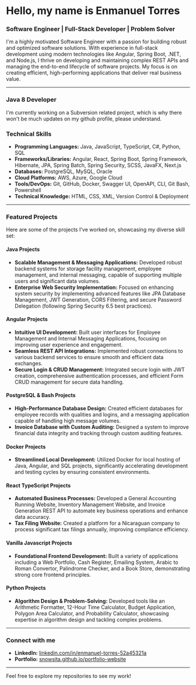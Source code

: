 # Hello, my name is Enmanuel Torres

### Software Engineer | Full-Stack Developer | Problem Solver

I'm a highly motivated Software Engineer with a passion for building robust and optimized software solutions. With experience in full-stack development using modern technologies like Angular, Spring Boot, .NET, and Node.js, I thrive on developing and maintaining complex REST APIs and managing the end-to-end lifecycle of software projects. My focus is on creating efficient, high-performing applications that deliver real business value.

---

### Java 8 Developer

I'm currently working on a Subversion related project, which is why there won't be much updates on my github profile, please understand.

### Technical Skills

* **Programming Languages:** Java, JavaScript, TypeScript, C#, Python, SQL
* **Frameworks/Libraries:** Angular, React, Spring Boot, Spring Framework, Hibernate, JPA, Spring Batch, Spring Security, SCSS, JavaFX, Next.js
* **Databases:** PostgreSQL, MySQL, Oracle
* **Cloud Platforms:** AWS, Azure, Google Cloud
* **Tools/DevOps:** Git, GitHub, Docker, Swagger UI, OpenAPI, CLI, Git Bash, Powershell
* **Technical Knowledge:** HTML, CSS, XML, Version Control & Deployment

---

### Featured Projects

Here are some of the projects I've worked on, showcasing my diverse skill set:

#### Java Projects
* **Scalable Management & Messaging Applications:** Developed robust backend systems for storage facility management, employee management, and internal messaging, capable of supporting multiple users and significant data volumes.
* **Enterprise Web Security Implementation:** Focused on enhancing system security by implementing advanced features like JPA Database Management, JWT Generation, CORS Filtering, and secure Password Delegation (following Spring Security 6.5 best practices).

#### Angular Projects
* **Intuitive UI Development:** Built user interfaces for Employee Management and Internal Messaging Applications, focusing on improving user experience and engagement.
* **Seamless REST API Integrations:** Implemented robust connections to various backend services to ensure smooth and efficient data exchanges.
* **Secure Login & CRUD Management:** Integrated secure login with JWT creation, comprehensive authentication processes, and efficient Form CRUD management for secure data handling.

#### PostgreSQL & Bash Projects
* **High-Performance Database Design:** Created efficient databases for employee records with qualities and logins, and a messaging application capable of handling high message volumes.
* **Invoice Database with Custom Auditing:** Designed a system to improve financial data integrity and tracking through custom auditing features.

#### Docker Projects
* **Streamlined Local Development:** Utilized Docker for local hosting of Java, Angular, and SQL projects, significantly accelerating development and testing cycles by ensuring consistent environments.

#### React TypeScript Projects
* **Automated Business Processes:** Developed a General Accounting Running Website, Inventory Management Website, and Invoice Generation REST API to automate key business operations and enhance data accuracy.
* **Tax Filing Website:** Created a platform for a Nicaraguan company to process significant tax filings annually, improving compliance efficiency.

#### Vanilla Javascript Projects
* **Foundational Frontend Development:** Built a variety of applications including a Web Portfolio, Cash Register, Emailing System, Arabic to Roman Convertor, Palindrome Checker, and a Book Store, demonstrating strong core frontend principles.

#### Python Projects
* **Algorithm Design & Problem-Solving:** Developed tools like an Arithmetic Formatter, 12-Hour Time Calculator, Budget Application, Polygon Area Calculator, and Probability Calculator, showcasing expertise in algorithm design and tackling complex problems.

---

### Connect with me

* **LinkedIn:** [linkedin.com/in/enmanuel-torres-52a45321a](https://www.linkedin.com/in/enmanuel-torres-52a45321a)
* **Portfolio:** [snowsita.github.io/portfolio-website](https://snowsita.github.io/portfolio-website)

---

Feel free to explore my repositories to see my work!
